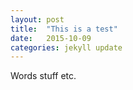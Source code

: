 ```yaml
---
layout: post
title:  "This is a test"
date:   2015-10-09
categories: jekyll update
---
```


Words stuff etc.
